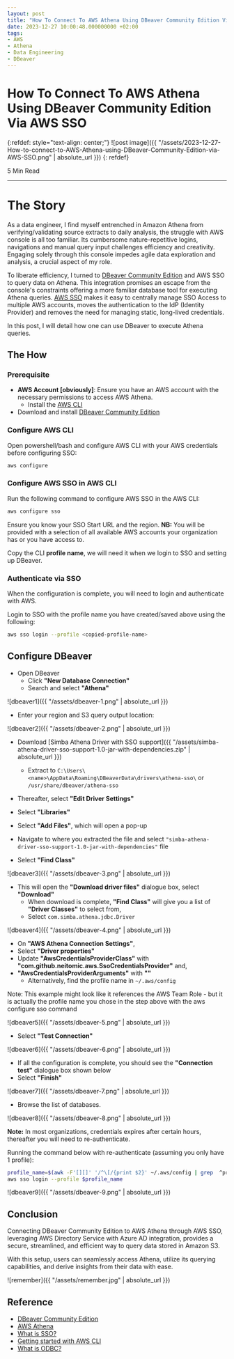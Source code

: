 ```yaml
---
layout: post
title: "How To Connect To AWS Athena Using DBeaver Community Edition Via AWS SSO"
date: 2023-12-27 10:00:48.000000000 +02:00
tags:
- AWS
- Athena
- Data Engineering
- DBeaver
---
```

# How To Connect To AWS Athena Using DBeaver Community Edition Via AWS SSO

{:refdef: style="text-align: center;"}
![post image]({{ "/assets/2023-12-27-How-to-connect-to-AWS-Athena-using-DBeaver-Community-Edition-via-AWS-SSO.png" | absolute_url }})
{: refdef}

5 Min Read

---

# The Story

As a data engineer, I find myself entrenched in Amazon Athena from verifying/validating source extracts to daily analysis, the struggle with AWS console is all too familiar. Its cumbersome nature-repetitive logins, navigations and manual query input challenges efficiency and creativity. Engaging solely through this console impedes agile data exploration and analysis, a crucial aspect of my role.

To liberate efficiency, I turned to [DBeaver Community Edition](https://dbeaver.io/download/) and AWS SSO to query data on Athena. This integration promises an escape from the console's constraints offering a more familiar database tool for executing Athena queries. [AWS SSO](https://aws.amazon.com/iam/identity-center/) makes it easy to centrally manage SSO Access to multiple AWS accounts, moves the authentication to the IdP (Identity Provider) and removes the need for managing static, long-lived credentials.

In this post, I will detail how one can use DBeaver to execute Athena queries.

## The How

### Prerequisite

- **AWS Account [obviously]**: Ensure you have an AWS account with the necessary permissions to access AWS Athena.
  - Install the [AWS CLI](https://docs.aws.amazon.com/cli/latest/userguide/getting-started-install.html)
- Download and install [DBeaver Community Edition](https://dbeaver.io/download/)

### Configure AWS CLI

Open powershell/bash and configure AWS CLI with your AWS credentials before configuring SSO:

```bash
aws configure
```

### Configure AWS SSO in AWS CLI

Run the following command to configure AWS SSO in the AWS CLI:

```bash
aws configure sso
```

Ensure you know your SSO Start URL and the region.
**NB:** You will be provided with a selection of all available AWS accounts your organization has or you have access to.

Copy the CLI **profile name**, we will need it when we login to SSO and setting up DBeaver.

### Authenticate via SSO

When the configuration is complete, you will need to login and authenticate with AWS.

Login to SSO with the profile name you have created/saved above using the following:

```bash
aws sso login --profile <copied-profile-name>
```

## Configure DBeaver

- Open DBeaver
  - Click **"New Database Connection"**
  - Search and select **"Athena"**

![dbeaver1]({{ "/assets/dbeaver-1.png" | absolute_url }})

- Enter your region and S3 query output location:

![dbeaver2]({{ "/assets/dbeaver-2.png" | absolute_url }})

- Download [Simba Athena Driver with SSO support]({{ "/assets/simba-athena-driver-sso-support-1.0-jar-with-dependencies.zip" | absolute_url }})
  - Extract to `C:\Users\<name>\AppData\Roaming\DBeaverData\drivers\athena-sso\` or `/usr/share/dbeaver/athena-sso`

- Thereafter, select **"Edit Driver Settings"**
- Select **"Libraries"**
- Select **"Add Files"**, which will open a pop-up
- Navigate to where you extracted the file and select  `"simba-athena-driver-sso-support-1.0-jar-with-dependencies"` file
- Select **"Find Class"**

![dbeaver3]({{ "/assets/dbeaver-3.png" | absolute_url }})

- This will open the **"Download driver files"** dialogue box, select **"Download"**
  - When download is complete, **"Find Class"** will give you a list of **"Driver Classes"** to select from,
  - Select `com.simba.athena.jdbc.Driver`

![dbeaver4]({{ "/assets/dbeaver-4.png" | absolute_url }})

- On **"AWS Athena Connection Settings"**,
- Select **"Driver properties"**
- Update **"AwsCredentialsProviderClass"** with **"com.github.neitomic.aws.SsoCredentialsProvider"**  and,
- **"AwsCredentialsProviderArguments"** with **"<Profile Name Copied to file above>"**
  - Alternatively, find the profile name in `~/.aws/config`

Note: This example might look like it references the AWS Team Role - but it is actually the profile name you chose in the step above with the aws configure sso command

![dbeaver5]({{ "/assets/dbeaver-5.png" | absolute_url }})

- Select **"Test Connection"**

![dbeaver6]({{ "/assets/dbeaver-6.png" | absolute_url }})

- If all the configuration is complete, you should see the **"Connection test"** dialogue box shown below
- Select **"Finish"**

![dbeaver7]({{ "/assets/dbeaver-7.png" | absolute_url }})

- Browse the list of databases.

![dbeaver8]({{ "/assets/dbeaver-8.png" | absolute_url }})

**Note:** In most organizations, credentials expires after certain hours, thereafter you will need to re-authenticate.

Running the command below with re-authenticate (assuming you only have 1 profile):

```bash
profile_name=$(awk -F'[][]' '/^\[/{print $2}' ~/.aws/config | grep  ^profile |cut -f 2 -d " ")
aws sso login --profile $profile_name
```

![dbeaver9]({{ "/assets/dbeaver-9.png" | absolute_url }})

## Conclusion

Connecting DBeaver Community Edition to AWS Athena through AWS SSO, leveraging AWS Directory Service with Azure AD integration, provides a secure, streamlined, and efficient way to query data stored in Amazon S3.

With this setup, users can seamlessly access Athena, utilize its querying capabilities, and derive insights from their data with ease.

![remember]({{ "/assets/remember.jpg" | absolute_url }})

## Reference

- [DBeaver Community Edition](https://dbeaver.io/download/)
- [AWS Athena](https://aws.amazon.com/athena/)
- [What is SSO?](https://aws.amazon.com/what-is/sso/)
- [Getting started with AWS CLI](https://docs.aws.amazon.com/cli/latest/userguide/getting-started-install.html)
- [What is ODBC?](https://insightsoftware.com/blog/what-is-odbc/#:~:text=Open%20Database%20Connectivity%20(ODBC)%20is,based%20data%20access%20was%20born.)
